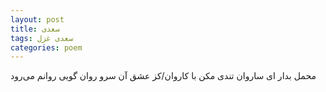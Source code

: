 ```yaml
---
layout: post
title: سعدی
tags: سعدی غزل
categories: poem
---
```


محمل بدار ای ساروان تندی مکن با کاروان/کز عشق آن سرو روان گویی روانم می‌رود
